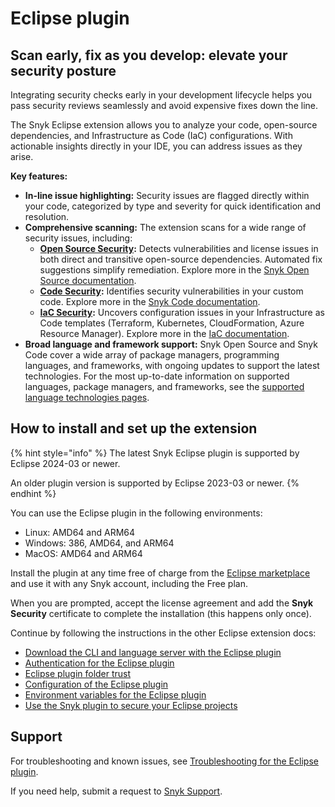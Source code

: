 # Eclipse plugin

## **Scan early, fix as you develop: elevate your security posture**

Integrating security checks early in your development lifecycle helps you pass security reviews seamlessly and avoid expensive fixes down the line.

The Snyk Eclipse extension allows you to analyze your code, open-source dependencies, and Infrastructure as Code (IaC) configurations. With actionable insights directly in your IDE, you can address issues as they arise.

**Key features:**

* **In-line issue highlighting:** Security issues are flagged directly within your code, categorized by type and severity for quick identification and resolution.
* **Comprehensive scanning:** The extension scans for a wide range of security issues, including:
  * [**Open Source Security**](https://snyk.io/product/open-source-security-management/)**:** Detects vulnerabilities and license issues in both direct and transitive open-source dependencies. Automated fix suggestions simplify remediation. Explore more in the [Snyk Open Source documentation](https://docs.snyk.io/scan-using-snyk/snyk-open-source).
  * [**Code Security**](https://snyk.io/product/snyk-code/)**:** Identifies security vulnerabilities in your custom code. Explore more in the [Snyk Code documentation](https://docs.snyk.io/scan-using-snyk/snyk-code).
  * [**IaC Security**](https://snyk.io/product/infrastructure-as-code-security/)**:** Uncovers configuration issues in your Infrastructure as Code templates (Terraform, Kubernetes, CloudFormation, Azure Resource Manager). Explore more in the [IaC documentation](https://docs.snyk.io/scan-using-snyk/snyk-iac).
* **Broad language and framework support:** Snyk Open Source and Snyk Code cover a wide array of package managers, programming languages, and frameworks, with ongoing updates to support the latest technologies. For the most up-to-date information on supported languages, package managers, and frameworks, see the [supported language technologies pages](https://docs.snyk.io/supported-languages-package-managers-and-frameworks).

## How to install and set up the extension

{% hint style="info" %}
The latest Snyk Eclipse plugin is supported by Eclipse 2024-03 or newer.&#x20;

An older plugin version is supported by Eclipse 2023-03 or newer.
{% endhint %}

You can use the Eclipse plugin in the following environments:

* Linux: AMD64 and ARM64
* Windows: 386, AMD64, and ARM64
* MacOS: AMD64 and ARM64

Install the plugin at any time free of charge from the  [Eclipse marketplace](https://marketplace.eclipse.org/content/snyk-security) and use it with any Snyk account, including the Free plan.&#x20;

When you are prompted, accept the license agreement and add the **Snyk Security** certificate to complete the installation (this happens only once).

Continue by following the instructions in the other Eclipse extension docs:

* [Download the CLI and language server with the Eclipse plugin](https://docs.snyk.io/ide-tools/eclipse-plugin/download-the-cli-and-language-server-with-the-eclipse-plugin)
* [Authentication for the Eclipse plugin](https://docs.snyk.io/ide-tools/eclipse-plugin/authentication-for-the-eclipse-plugin)
* [Eclipse plugin folder trust](https://docs.snyk.io/scm-ide-and-ci-cd-integrations/snyk-ide-plugins-and-extensions/eclipse-plugin/folder-trust)
* [Configuration of the Eclipse plugin](https://docs.snyk.io/ide-tools/eclipse-plugin/configuration-of-the-eclipse-plugin)
* [Environment variables for the Eclipse plugin](https://docs.snyk.io/ide-tools/eclipse-plugin/environment-variables-for-the-eclipse-plugin)
* [Use the Snyk plugin to secure your Eclipse projects](https://docs.snyk.io/ide-tools/eclipse-plugin/use-the-snyk-plugin-to-secure-your-eclipse-projects)

## Support

For troubleshooting and known issues, see [Troubleshooting for the Eclipse plugin](https://docs.snyk.io/scm-ide-and-ci-cd-integrations/snyk-ide-plugins-and-extensions/eclipse-plugin/troubleshooting-for-the-eclipse-plugin).

If you need help, submit a request to [Snyk Support](https://support.snyk.io).
